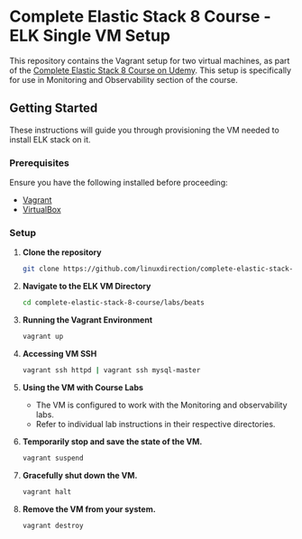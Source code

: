 # Complete Elastic Stack 8 Course - ELK Single VM Setup

This repository contains the Vagrant setup for two virtual machines, as part of the [Complete Elastic Stack 8 Course on Udemy](https://www.udemy.com/course/complete-elastic-stack-8-course-hands-on-project-included/?referralCode=420F74098C59B4530869). This setup is specifically for use in Monitoring and Observability section of the course.

## Getting Started

These instructions will guide you through provisioning the VM needed
to install ELK stack on it.

### Prerequisites

Ensure you have the following installed before proceeding:
- [Vagrant](https://www.vagrantup.com/downloads.html)
- [VirtualBox](https://www.virtualbox.org/wiki/Downloads)

### Setup

1. **Clone the repository**
   ```bash
   git clone https://github.com/linuxdirection/complete-elastic-stack-8-course.git
   ```

2. **Navigate to the ELK VM Directory**
   ```bash
   cd complete-elastic-stack-8-course/labs/beats
   ```

3. **Running the Vagrant Environment**
   ```bash
   vagrant up
   ```

4. **Accessing VM SSH**
   ```bash
   vagrant ssh httpd | vagrant ssh mysql-master
   ```

5. **Using the VM with Course Labs**
   - The VM is configured to work with the Monitoring and observability labs.
   - Refer to individual lab instructions in their respective directories.

4. **Temporarily stop and save the state of the VM.**
   ```bash
   vagrant suspend
   ```

5. **Gracefully shut down the VM.**
   ```bash
   vagrant halt
   ```

6. **Remove the VM from your system.**
   ```bash
   vagrant destroy
   ```